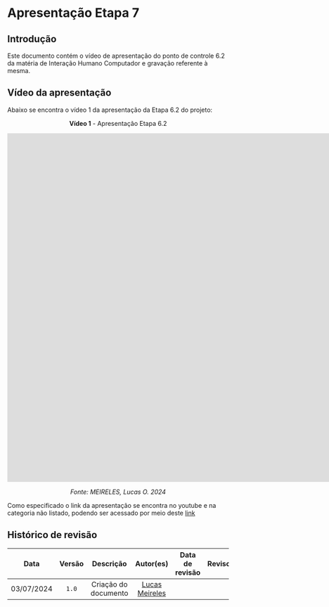 # Apresentação Etapa 7 

## Introdução
Este documento contém o vídeo de apresentação do ponto de controle 6.2 da matéria de Interação Humano Computador e gravação referente à mesma.

## Vídeo da apresentação
Abaixo se encontra o vídeo 1 da apresentação da Etapa 6.2 do projeto:

<center>

**Vídeo 1** - Apresentação Etapa 6.2

<iframe width="1864" height="793" src="https://www.youtube.com/embed/iM_xbgZAT7o" title="Apresentação 6.2" frameborder="0" allow="accelerometer; autoplay; clipboard-write; encrypted-media; gyroscope; picture-in-picture; web-share" referrerpolicy="strict-origin-when-cross-origin" allowfullscreen></iframe>

*Fonte: MEIRELES, Lucas O. 2024*

</center>

Como especificado o link da apresentação se encontra no youtube e na categoria não listado, podendo ser acessado por meio deste [link](https://www.youtube.com/watch?v=iM_xbgZAT7o)

## Histórico de revisão

|    Data    | Versão |      Descrição       |                  Autor(es)                  | Data de revisão | Revisor(es) |
| :--------: | :----: | :------------------: | :-----------------------------------------: | :-------------: | :---------: |
| 03/07/2024 | `1.0`  | Criação do documento | [Lucas Meireles](https://github.com/Katuner) |                 |             |